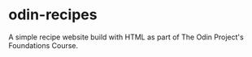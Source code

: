 # odin-recipes

A simple recipe website build with HTML as part of The Odin Project's Foundations Course.
